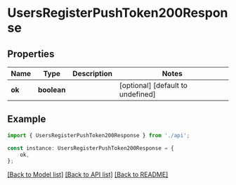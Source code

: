 # UsersRegisterPushToken200Response


## Properties

Name | Type | Description | Notes
------------ | ------------- | ------------- | -------------
**ok** | **boolean** |  | [optional] [default to undefined]

## Example

```typescript
import { UsersRegisterPushToken200Response } from './api';

const instance: UsersRegisterPushToken200Response = {
    ok,
};
```

[[Back to Model list]](../README.md#documentation-for-models) [[Back to API list]](../README.md#documentation-for-api-endpoints) [[Back to README]](../README.md)
